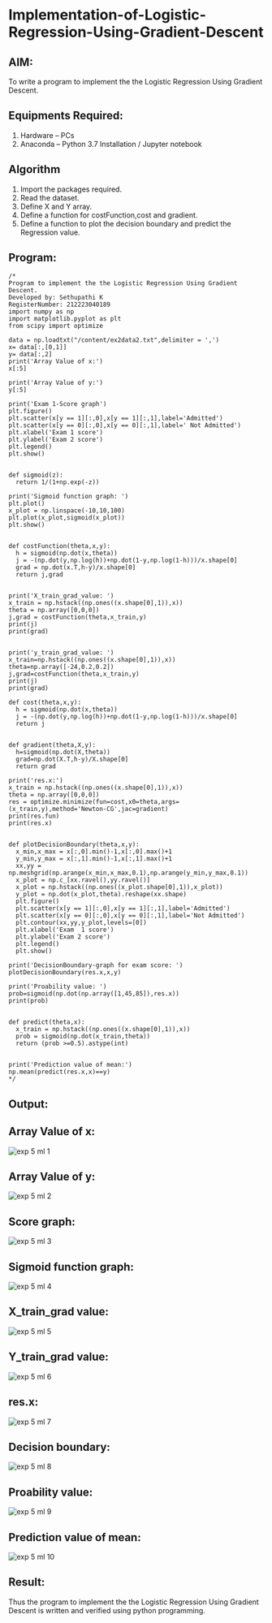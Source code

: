 # Implementation-of-Logistic-Regression-Using-Gradient-Descent

## AIM:
To write a program to implement the the Logistic Regression Using Gradient Descent.

## Equipments Required:
1. Hardware – PCs
2. Anaconda – Python 3.7 Installation / Jupyter notebook

## Algorithm
1. Import the packages required.
2. Read the dataset.
3. Define X and Y array.
4. Define a function for costFunction,cost and gradient.
5. Define a function to plot the decision boundary and predict the Regression value.

## Program:
```
/*
Program to implement the the Logistic Regression Using Gradient Descent.
Developed by: Sethupathi K
RegisterNumber: 212223040189
import numpy as np
import matplotlib.pyplot as plt
from scipy import optimize

data = np.loadtxt("/content/ex2data2.txt",delimiter = ',')
x= data[:,[0,1]]
y= data[:,2]
print('Array Value of x:')
x[:5]

print('Array Value of y:')
y[:5]

print('Exam 1-Score graph')
plt.figure()
plt.scatter(x[y == 1][:,0],x[y == 1][:,1],label='Admitted')
plt.scatter(x[y == 0][:,0],x[y == 0][:,1],label=' Not Admitted')
plt.xlabel('Exam 1 score')
plt.ylabel('Exam 2 score')
plt.legend()
plt.show()


def sigmoid(z):
  return 1/(1+np.exp(-z))
  
print('Sigmoid function graph: ')
plt.plot()
x_plot = np.linspace(-10,10,100)
plt.plot(x_plot,sigmoid(x_plot))
plt.show()


def costFunction(theta,x,y):
  h = sigmoid(np.dot(x,theta))
  j = -(np.dot(y,np.log(h))+np.dot(1-y,np.log(1-h)))/x.shape[0]
  grad = np.dot(x.T,h-y)/x.shape[0]
  return j,grad


print('X_train_grad_value: ')
x_train = np.hstack((np.ones((x.shape[0],1)),x))
theta = np.array([0,0,0])
j,grad = costFunction(theta,x_train,y)
print(j)
print(grad)


print('y_train_grad_value: ')
x_train=np.hstack((np.ones((x.shape[0],1)),x))
theta=np.array([-24,0.2,0.2])
j,grad=costFunction(theta,x_train,y)
print(j)
print(grad)

def cost(theta,x,y):
  h = sigmoid(np.dot(x,theta))
  j = -(np.dot(y,np.log(h))+np.dot(1-y,np.log(1-h)))/x.shape[0]
  return j


def gradient(theta,X,y):
  h=sigmoid(np.dot(X,theta))
  grad=np.dot(X.T,h-y)/X.shape[0]
  return grad

print('res.x:')
x_train = np.hstack((np.ones((x.shape[0],1)),x))
theta = np.array([0,0,0])
res = optimize.minimize(fun=cost,x0=theta,args=(x_train,y),method='Newton-CG',jac=gradient)
print(res.fun)
print(res.x)


def plotDecisionBoundary(theta,x,y):
  x_min,x_max = x[:,0].min()-1,x[:,0].max()+1
  y_min,y_max = x[:,1].min()-1,x[:,1].max()+1
  xx,yy = np.meshgrid(np.arange(x_min,x_max,0.1),np.arange(y_min,y_max,0.1))
  x_plot = np.c_[xx.ravel(),yy.ravel()]
  x_plot = np.hstack((np.ones((x_plot.shape[0],1)),x_plot))
  y_plot = np.dot(x_plot,theta).reshape(xx.shape)
  plt.figure()
  plt.scatter(x[y == 1][:,0],x[y == 1][:,1],label='Admitted')
  plt.scatter(x[y == 0][:,0],x[y == 0][:,1],label='Not Admitted')
  plt.contour(xx,yy,y_plot,levels=[0])
  plt.xlabel('Exam  1 score')
  plt.ylabel('Exam 2 score')
  plt.legend()
  plt.show()

print('DecisionBoundary-graph for exam score: ')
plotDecisionBoundary(res.x,x,y)

print('Proability value: ')
prob=sigmoid(np.dot(np.array([1,45,85]),res.x))
print(prob)


def predict(theta,x):
  x_train = np.hstack((np.ones((x.shape[0],1)),x))
  prob = sigmoid(np.dot(x_train,theta))
  return (prob >=0.5).astype(int)


print('Prediction value of mean:')
np.mean(predict(res.x,x)==y)
*/
```

## Output:
## Array Value of x:
![exp 5 ml 1](https://github.com/Rama-Lekshmi/-Implementation-of-Logistic-Regression-Using-Gradient-Descent/assets/118541549/87b2bcb1-9f69-40fd-9da7-789d03b3db7a)
## Array Value of y:
![exp 5 ml 2](https://github.com/Rama-Lekshmi/-Implementation-of-Logistic-Regression-Using-Gradient-Descent/assets/118541549/48635643-f05c-48cb-8b21-d5b0d7e60bf5)
## Score graph:
![exp 5 ml 3](https://github.com/Rama-Lekshmi/-Implementation-of-Logistic-Regression-Using-Gradient-Descent/assets/118541549/03841143-dec0-4bdf-beb0-08894db9b552)
## Sigmoid function graph:
![exp 5 ml 4](https://github.com/Rama-Lekshmi/-Implementation-of-Logistic-Regression-Using-Gradient-Descent/assets/118541549/8a1ab219-1661-4a15-ba5a-222974a4a948)
## X_train_grad value:
![exp 5 ml 5](https://github.com/Rama-Lekshmi/-Implementation-of-Logistic-Regression-Using-Gradient-Descent/assets/118541549/bfedd65f-0a94-4042-b075-d3ed73047248)
## Y_train_grad value:
![exp 5 ml 6](https://github.com/Rama-Lekshmi/-Implementation-of-Logistic-Regression-Using-Gradient-Descent/assets/118541549/ff2cbc3f-c96d-4044-96a0-b60f72d18c67)
## res.x:
![exp 5 ml 7](https://github.com/Rama-Lekshmi/-Implementation-of-Logistic-Regression-Using-Gradient-Descent/assets/118541549/50d9a6fa-887a-4950-b765-1111b31db73e)
## Decision boundary:









![exp 5 ml 8](https://github.com/Rama-Lekshmi/-Implementation-of-Logistic-Regression-Using-Gradient-Descent/assets/118541549/d7bb6b4e-1bab-45a8-8f9a-4b6f6dd23000)
## Proability value:
![exp 5 ml 9](https://github.com/Rama-Lekshmi/-Implementation-of-Logistic-Regression-Using-Gradient-Descent/assets/118541549/f16e3f91-1835-4381-951f-d11f1892a209)
## Prediction value of mean:
![exp 5 ml 10](https://github.com/Rama-Lekshmi/-Implementation-of-Logistic-Regression-Using-Gradient-Descent/assets/118541549/b43d07fe-66d0-4d54-bea3-034ee9d34eac)

## Result:
Thus the program to implement the the Logistic Regression Using Gradient Descent is written and verified using python programming.

